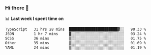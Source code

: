 ### Hi there 👋

<!--
**DBvc/DBvc** is a ✨ _special_ ✨ repository because its `README.md` (this file) appears on your GitHub profile.

Here are some ideas to get you started:

- 🔭 I’m currently working on ...
- 🌱 I’m currently learning ...
- 👯 I’m looking to collaborate on ...
- 🤔 I’m looking for help with ...
- 💬 Ask me about ...
- 📫 How to reach me: ...
- 😄 Pronouns: ...
- ⚡ Fun fact: ...
-->

📊 **Last week I spent time on**
<!--START_SECTION:waka-->

```txt
TypeScript   31 hrs 28 mins  ██████████████████████▓░░   90.33 %
JSON         1 hr 7 mins     ▓░░░░░░░░░░░░░░░░░░░░░░░░   03.24 %
SCSS         36 mins         ▒░░░░░░░░░░░░░░░░░░░░░░░░   01.75 %
Other        35 mins         ▒░░░░░░░░░░░░░░░░░░░░░░░░   01.69 %
YAML         24 mins         ▒░░░░░░░░░░░░░░░░░░░░░░░░   01.19 %
```

<!--END_SECTION:waka-->
